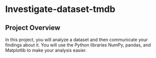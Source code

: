 # Investigate-dataset-tmdb
## Project Overview
In this project, you will analyze a dataset and then communicate your findings about it. You will use the Python libraries NumPy, pandas, and Matplotlib to make your analysis easier.
